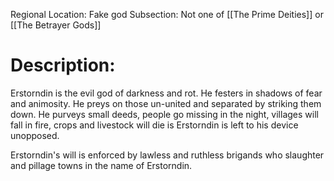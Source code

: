 Regional Location: Fake god 
Subsection: Not one of [[The Prime Deities]] or [[The Betrayer Gods]]
# Description: 
Erstorndin is the evil god of darkness and rot. He festers in shadows of fear and animosity. He preys on those un-united and separated by striking them down. He purveys small deeds, people go missing in the night, villages will fall in fire, crops and livestock will die is Erstorndin is left to his device unopposed. 

Erstorndin's will is enforced by lawless and ruthless brigands who slaughter and pillage towns in the name of Erstorndin. 